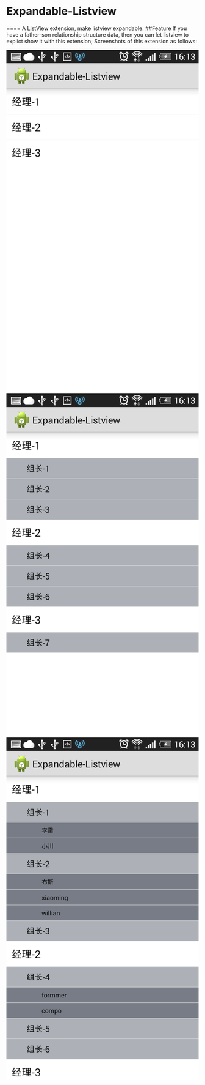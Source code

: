 # Expandable-Listview
====
A ListView extension, make listview expandable.
##Feature
If you have a father-son relationship structure data, then you can let listview to explict show
it with this extension;
Screenshots of this extension as follows:

![image](https://github.com/Alex987965/Expandable-Listview/blob/master/screenshots/screenshot_1.png)
![image](https://github.com/Alex987965/Expandable-Listview/blob/master/screenshots/screenshot_2.png)
![image](https://github.com/Alex987965/Expandable-Listview/blob/master/screenshots/screenshot_3.png)


